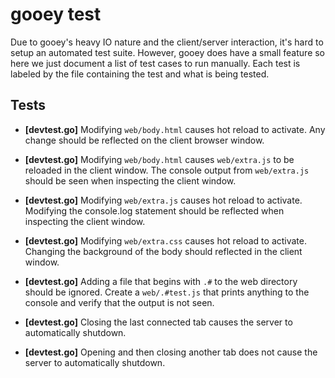 gooey test
==========

Due to gooey's heavy IO nature and the client/server interaction, it's
hard to setup an automated test suite.  However, gooey does have a
small feature so here we just document a list of test cases to run
manually.  Each test is labeled by the file containing the test
and what is being tested.

Tests
-----

* **[devtest.go]** Modifying `web/body.html` causes hot reload to
activate. Any change should be reflected on the client browser window.

* **[devtest.go]** Modifying `web/body.html` causes `web/extra.js` to
be reloaded in the client window.  The console output from
`web/extra.js` should be seen when inspecting the client window.

* **[devtest.go]** Modifying `web/extra.js` causes hot reload to
activate.  Modifying the console.log statement should be reflected
when inspecting the client window.

* **[devtest.go]** Modifying `web/extra.css` causes hot reload to
activate.  Changing the background of the body should reflected in
the client window.

* **[devtest.go]** Adding a file that begins with `.#` to the web
directory should be ignored.  Create a `web/.#test.js` that prints
anything to the console and verify that the output is not seen.

* **[devtest.go]** Closing the last connected tab causes the server
to automatically shutdown.

* **[devtest.go]** Opening and then closing another tab does not cause
the server to automatically shutdown.
